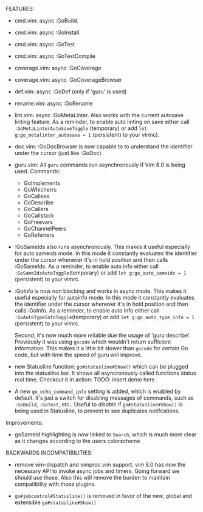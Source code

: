 FEATURES:

* cmd.vim: async :GoBuild.
* cmd.vim: async :GoInstall. 
* cmd.vim: async :GoTest
* cmd.vim: async :GoTestCompile

* coverage.vim: async :GoCoverage
* coverage.vim: async :GoCoverageBrowser

* def.vim: async :GoDef (only if 'guru' is used)

* rename.vim: async :GoRename

* lint.vim: async :GoMetaLinter. Also works with the current autosave linting
  feature. As a reminder, to enable auto linting on save either call 
  `:GoMetaLinterAutoSaveToggle` (temporary) or add `let
  g:go_metalinter_autosave = 1` (persistent) to your virmc).

* doc.vim: :GoDocBrowser is now capable to to understand the identifier under
  the cursor (just like :GoDoc)

* guru.vim: All `guru` commands run asynchronously if Vim 8.0 is being used.
  Commands:
	* GoImplements
	* GoWhicherrs
	* GoCallees
	* GoDescribe
	* GoCallers
	* GoCallstack
	* GoFreevars
	* GoChannelPeers
	* GoReferrers

* :GoSameIds also runs asynchronously. This makes it useful especially for
  auto sameids mode. In this mode it constantly evaluates the identifier under the
  cursor whenever it's in hold position and then calls :GoSameIds. As a
  reminder, to enable auto info either call `:GoSameIdsAutoToggle`(temporary)
  or add `let g:go_auto_sameids = 1` (persistent) to your vimrc. 

* :GoInfo is now non blocking and works in async mode. This makes it useful
  especially for autoinfo mode. In this mode it constantly evaluates the
  identifier under the cursor whenever it's in hold position and then calls
  :GoInfo. As a reminder, to enable auto info either call
  `:GoAutoTypeInfoToggle`(temporary) or add `let g:go_auto_type_info = 1`
  (persistent) to your vimrc. 
  
  Second, it's now much more reliable due the usage of 'guru describe'.
  Previously it was using `gocode` which wouldn't return sufficient
  information. This makes it a little bit slower than `gocode` for certain Go
  code, but with time the speed of guru will improve.

* new Statusline function: `go#statusline#Show()` which can be plugged into the
  statusline bar. It shows all asyncronously called functions status real time.
  Checkout it in action:  TODO: insert demo here

* A new `go_echo_command_info` setting is added, which is enabled by default.
  It's just a switch for disabling messages of commands, such as `:GoBuild`,
  `:GoTest`, etc.. Useful to *disable* if `go#statusline#Show()` is being used
  in Statusline, to prevent to see duplicates notifcations.

Improvements:

* goSameId highlighting is now linked to `Search`, which is much more clear as
  it changes according to the users colorscheme

BACKWARDS INCOMPATIBILITIES:

* remove vim-dispatch and vimproc.vim support. vim 8.0 has now the necessary
  API to invoke async jobs and timers. Going forward we should use those. Also
  this will remove the burden to maintain compatibility with those plugins.

* `go#jobcontrol#Statusline()` is removed in favor of the new, global and
  extensible `go#statusline#Show()`
